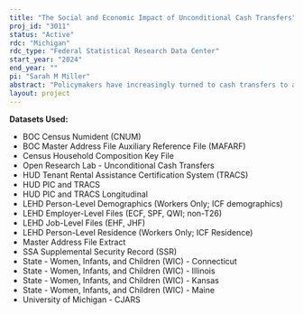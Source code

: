 ```yaml
---
title: "The Social and Economic Impact of Unconditional Cash Transfers"
proj_id: "3011"
status: "Active"
rdc: "Michigan"
rdc_type: "Federal Statistical Research Data Center"
start_year: "2024"
end_year: ""
pi: "Sarah M Miller"
abstract: "Policymakers have increasingly turned to cash transfers to alleviate poverty, improve outcomes among the disadvantaged, and reduce inequality. However, little is known about how such transfers may affect labor market outcomes, health, childbearing, or use of other public programs. While several studies have investigated these questions in the context of developing (e.g., Haushofer and Shapiro 2016) or European (e.g., Cesarini et al. 2016) countries, less is known about the impact of these transfers in the United States. This study will provide new, timely evidence on this topic by analyzing the impact of a large-scale randomized controlled trial using data that links information on study participants to Census-held administrative records on mortality, use of public programs, labor market participation, and childbearing."
layout: project
---
```


**Datasets Used:**

  - BOC Census Numident (CNUM) 
  - BOC Master Address File Auxiliary Reference File (MAFARF) 
  - Census Household Composition Key File 
  - Open Research Lab - Unconditional Cash Transfers 
  - HUD Tenant Rental Assistance Certification System (TRACS) 
  - HUD PIC and TRACS 
  - HUD PIC and TRACS Longitudinal 
  - LEHD Person-Level Demographics (Workers Only; ICF demographics) 
  - LEHD Employer-Level Files (ECF, SPF, QWI; non-T26) 
  - LEHD Job-Level Files (EHF, JHF) 
  - LEHD Person-Level Residence (Workers Only; ICF Residence) 
  - Master Address File Extract 
  - SSA Supplemental Security Record (SSR) 
  - State - Women, Infants, and Children (WIC) - Connecticut 
  - State - Women, Infants, and Children (WIC) - Illinois 
  - State - Women, Infants, and Children (WIC) - Kansas 
  - State - Women, Infants, and Children (WIC) - Maine 
  - University of Michigan - CJARS 


